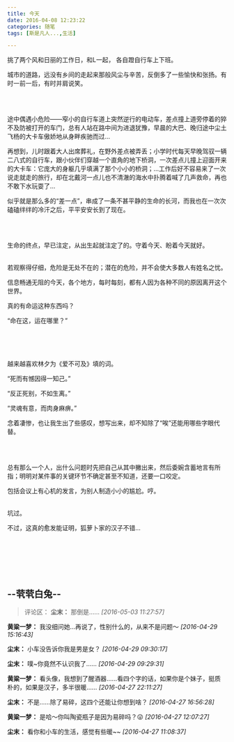```yaml
---
title: 今天
date: 2016-04-08 12:23:22
categories: 随笔
tags: [斯是凡人...,生活]

---
```

挑了两个风和日丽的工作日，和L一起， 各自蹬自行车上下班。

城市的道路，远没有乡间的走起来那般风尘与辛苦，反倒多了一些愉快和张扬。有时一前一后，有时并肩说笑。

<br /><br />

途中偶遇小危险——窄小的自行车道上突然逆行的电动车，差点撞上道旁停着的猝不及防被打开的车门，总有人站在路中间为进退犹豫，早晨的大巴、晚归途中尘土飞杨的大卡车傲娇地从身畔疾驰而过…

再想到，儿时跟着大人出席葬礼，在野外差点被弄丢；小学时代每天早晚驾驭一辆二八式的自行车，跟小伙伴们穿越一个直角的地下桥洞，一次差点儿撞上迎面开来的大卡车：它庞大的身躯几乎填满了那个小小的桥洞；...工作后好不容易来了一次说走就走的旅行，却在北戴河一点儿也不清澈的海水中扑腾着喊了几声救命，再也不敢下水玩耍了...

似乎就是那么多的“差一点”，串成了一条不甚平静的生命的长河，而我也在一次次磕磕绊绊的冷汗之后，平平安安长到了现在。

<br /><br />

生命的终点，早已注定，从出生起就注定了的。守着今天、盼着今天就好。<br /><br />

若观察得仔细，危险是无处不在的；潜在的危险，并不会使大多数人有姓名之忧。

信息畅通无阻的今天，各个地方，每时每刻，都有人因为各种不同的原因离开这个世界。

真的有命运这种东西吗？

“命在这，运在哪里？”<br /><br />

<br /><br />

越来越喜欢林夕为《爱不可及》填的词。

“死而有憾因得一知己。”

“反正死别，不如生离。”

“灵魂有意，而肉身麻痹。”

念着凄惨，也让我生出了些感叹，想写出来，却不知除了“唉”还能用哪些字眼代替。

<br /><br />

总有那么一个人，出什么问题时先把自己从其中撇出来，然后委婉含蓄地言有所指；明明对某件事的关键环节不确定甚至不知道，还要一口咬定。

包括会议上有心机的发言，为别人制造小小的尴尬。哼。<br /><br />

坑过。

不过，这真的愈发能证明，狐萝卜家的汉子不错...

<br /><br />

<br /><br />

--茕茕白兔--
---
>评论区：
>**尘末：** 那倒是……  *[2016-05-03 11:27:57]*
>
**黄粱一梦：** 我没细问她...再说了，性别什么的，从来不是问题～  *[2016-04-29 15:16:43]*
>
**尘末：** 小车没告诉你我是男是女？  *[2016-04-29 09:30:17]*
>
**尘末：** 噗~你竟然不认识我了……  *[2016-04-29 09:29:31]*
>
**黄粱一梦：** 看头像，我想到了醒酒器……看四个字的话，如果你是个妹子，挺质朴的，如果是汉子，多半很暖……  *[2016-04-27 22:11:27]*
>
**尘末：** 不是……除了易碎，这四个还能让你想到啥？  *[2016-04-27 16:56:28]*
>
**黄粱一梦：** 是哈～你叫陶瓷瓶子是因为易碎吗？😜  *[2016-04-27 12:07:27]*
>
**尘末：** 看你和小车的生活，感觉有些暖~~  *[2016-04-27 11:08:37]*
>

